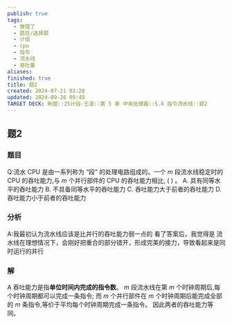 ```yaml
---
publish: true
tags:
  - 做错了
  - 题目/选择题
  - 计组
  - cpu
  - 指令
  - 流水线
  - 吞吐量
aliases: 
finished: true
title: 题2
created: 2024-07-21 03:28
updated: 2024-09-26 09:49
TARGET DECK: 刷题::25计组-王道::第 5 章 中央处理器::5.6 指令流水线::题2
---
```

## 题2
### 题目
Q:流水 CPU 是由一系列称为 “段” 的处理电路组成的。一个 $m$ 段流水线稳定时的 CPU 的吞吐能力,与 $m$ 个并行部件的 CPU 的吞吐能力相比, ( ) 。
A. 具有同等水平的吞吐能力
B. 不具备同等水平的吞吐能力
C. 吞吐能力大于前者的吞吐能力
D. 吞吐能力小于前者的吞吐能力
### 分析
A:我最初认为流水线应该是比并行的吞吐能力弱一点的
看了答案后，我觉得是
流水线在理想情况下，会刚好把重合的部分错开，形成完美的接力，导致看起来是同时运行的并行
### 解
A
吞吐能力是指**单位时间内完成的指令数**。
$m$ 段流水线在第 $m$ 个时钟周期后,每个时钟周期都可以完成一条指令;
而 $m$ 个并行部件在 $m$ 个时钟周期后能完成全部的 $m$ 条指令,等价于平均每个时钟周期完成一条指令。
因此两者的吞吐能力等同。



